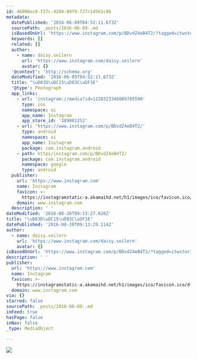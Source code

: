 ```yaml
---
id: 46006ec8-f27c-4260-89f9-f27c14561c86
metadata:
  datePublished: '2016-06-09T04:52:11.673Z'
  sourcePath: _posts/2016-06-09-.md
  isBasedOnUrl: 'https://www.instagram.com/p/BDvdZ4eB4T2/?tagged=itwstories'
  keywords: []
  related: []
  author:
    - name: daisy.seilern
      url: 'https://www.instagram.com/daisy.seilern'
      avatar: {}
  '@context': 'http://schema.org'
  dateModified: '2016-06-09T04:52:11.673Z'
  title: "\uD83D\uDC15\uD83C\uDF1E"
  '@type': Photograph
  app_links:
    - url: 'instagram://media?id=1220323346009785590'
      type: ios
      namespace: ai
      app_name: Instagram
      app_store_id: '389801252'
    - url: 'https://www.instagram.com/p/BDvdZ4eB4T2/'
      type: android
      namespace: ai
      app_name: Instagram
      package: com.instagram.android
    - path: https/instagram.com/p/BDvdZ4eB4T2/
      package: com.instagram.android
      namespace: google
      type: android
  publisher:
    url: 'https://www.instagram.com'
    name: Instagram
    favicon: >-
      https://instagramstatic-a.akamaihd.net/h1/images/ico/favicon.ico/dfa85bb1fd63.ico
    domain: www.instagram.com
  description: ' '
dateModified: '2016-08-20T09:13:27.826Z'
title: "\uD83D\uDC15\uD83C\uDF1E"
datePublished: '2016-08-20T09:13:29.114Z'
author:
  - name: daisy.seilern
    url: 'https://www.instagram.com/daisy.seilern'
    avatar: {}
isBasedOnUrl: 'https://www.instagram.com/p/BDvdZ4eB4T2/?tagged=itwstories'
description: ' '
publisher:
  url: 'https://www.instagram.com'
  name: Instagram
  favicon: >-
    https://instagramstatic-a.akamaihd.net/h1/images/ico/favicon.ico/dfa85bb1fd63.ico
  domain: www.instagram.com
via: {}
starred: false
sourcePath: _posts/2016-06-09-.md
inFeed: true
hasPage: false
inNav: false
_type: MediaObject

---
```

![](https://s3-us-west-2.amazonaws.com/the-grid-img/p/64d986506c1cb2260da32a43efb3d30252884bbd.jpg)